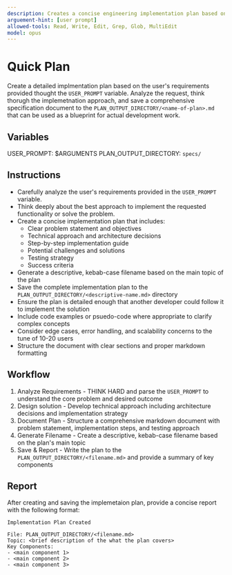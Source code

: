 ```yaml
---
description: Creates a concise engineering implementation plan based on user requirements and saves it to specs directory
arguement-hint: [user prompt]
allowed-tools: Read, Write, Edit, Grep, Glob, MultiEdit
model: opus
---
```


# Quick Plan

Create a detailed implmentation plan based on the user's requirements provided thought the `USER_PROMPT` variable. Analyze the request, think thorugh the implemetnation approach, and save a comprehensive specification document to the `PLAN_OUTPUT_DIRECTORY/<name-of-plan>.md` that can be used as a blueprint for actual development work.

## Variables

USER_PROMPT: $ARGUMENTS
PLAN_OUTPUT_DIRECTORY: `specs/`

## Instructions

- Carefully analyze the user's requirements provided in the `USER_PROMPT` variable.
- Think deeply about the best approach to implement the requested functionality or solve the problem.
- Create a concise implementation plan that includes:
    - Clear problem statement and objectives
    - Technical approach and architecture decisions
    - Step-by-step implementation guide
    - Potential challenges and solutions
    - Testing strategy
    - Success criteria
- Generate a descriptive, kebab-case filename based on the main topic of the plan
- Save the complete implementation plan to the `PLAN_OUTPUT_DIRECTORY/<descriptive-name.md>` directory
- Ensure the plan is detailed enough that another developer could follow it to implement the solution
- Include code examples or psuedo-code where appropriate to clarify complex concepts
- Consider edge cases, error handling, and scalability concerns to the tune of 10-20 users
- Structure the document with clear sections and proper markdown formatting

## Workflow

1. Analyze Requirements - THINK HARD and parse the `USER_PROMPT` to understand the core problem and desired outcome
2. Design solution - Develop technical approach including architecture decisions and implementation strategy
3. Document Plan - Structure a comprehensive markdown document with problem statement, implementation steps, and testing approach
4. Generate Filename - Create a descriptive, kebab-case filename based on the plan's main topic
5. Save & Report - Write the plan to the `PLAN_OUTPUT_DIRECTORY/<filename.md>` and provide a summary of key components

## Report

After creating and saving the implemetaion plan, provide a concise report with the following format:

```
Implementation Plan Created

File: PLAN_OUTPUT_DIRECTORY/<filename.md>
Topic: <brief description of the what the plan covers>
Key Components:
- <main component 1>
- <main component 2> 
- <main component 3>
```